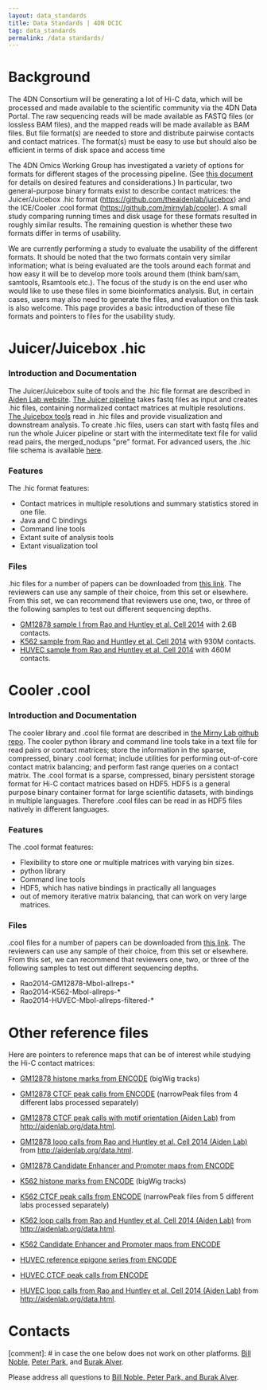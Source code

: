 ```yaml
---
layout: data_standards
title: Data Standards | 4DN DCIC
tag: data_standards
permalink: /data standards/
---
```


# Background

The 4DN Consortium will be generating a lot of Hi-C data, which will be processed and made available to the scientific community via the 4DN Data Portal. The raw sequencing reads will be made available as FASTQ files (or lossless BAM files), and the mapped reads will be made available as BAM files. But file format(s) are needed to store and distribute pairwise contacts and contact matrices. The format(s) must be easy to use but should also be efficient in terms of disk space and access time 

The 4DN Omics Working Group has investigated a variety of options for formats for different stages of the processing pipeline. (See [this document ](https://docs.google.com/document/d/1Ts9Hcvo-33UK3_pdRLLkMGiU04S7AA-26FM2MdkQw-g/edit?usp=sharing) for details on desired features and considerations.) In particular, two general-purpose binary formats exist to describe contact matrices: the Juicer/Juicebox .hic format (<https://github.com/theaidenlab/juicebox>) and the ICE/Cooler .cool format (<https://github.com/mirnylab/cooler>). A small study comparing running times and disk usage for these formats resulted in roughly similar results. The remaining question is whether these two formats differ in terms of usability.

We are currently performing a study to evaluate the usability of the different formats. It should be noted that the two formats contain very similar information; what is being evaluated are the tools around each format and how easy it will be to develop more tools around them (think bam/sam, samtools, Rsamtools etc.). The focus of the study is on the end user who would like to use these files in some bioinformatics analysis. But, in certain cases, users may also need to generate the files, and evaluation on this task is also welcome. This page provides a basic introduction of these file formats and pointers to files for the usability study. 

#  Juicer/Juicebox .hic

### Introduction and Documentation

The Juicer/Juicebox suite of tools and the .hic file format are described in [Aiden Lab website](http://aidenlab.org/software.html). [The Juicer pipeline](http://aidenlab.org/juicer/docs.html) takes fastq files as input and creates .hic files, containing normalized contact matrices at multiple resolutions. [The Juicebox tools](http://aidenlab.org/commandlinetools/docs.html) read in .hic files and provide visualization and downstream analysis. To create .hic files, users can start with fastq files and run the whole Juicer pipeline or start with the intermeditate text file for valid read pairs, the merged_nodups "pre" format. For advanced users, the .hic file schema is available [here](https://github.com/theaidenlab/juicebox/blob/master/HiC_format_v8.docx).

### Features

The .hic format features:

- Contact matrices in multiple resolutions and summary statistics stored in one file.
- Java and C bindings
- Command line tools
- Extant suite of analysis tools
- Extant visualization tool

### Files

.hic files for a number of papers can be downloaded from [this link](http://aidenlab.org/data.html). The reviewers can use any sample of their choice, from this set or elsewhere. From this set, we can recommend that reviewers use one, two, or three of the following samples to test out different sequencing depths.

- [GM12878 sample I from Rao and Huntley et al. Cell 2014](https://hicfiles.s3.amazonaws.com/hiseq/gm12878/in-situ/primary.hic) with 2.6B contacts.
- [K562 sample from Rao and Huntley et al. Cell 2014](https://hicfiles.s3.amazonaws.com/hiseq/k562/in-situ/combined.hic) with 930M contacts.
- [HUVEC sample from Rao and Huntley et al. Cell 2014](https://hicfiles.s3.amazonaws.com/hiseq/huvec/in-situ/combined.hic) with 460M contacts.



# Cooler .cool

### Introduction and Documentation

The cooler library and .cool file format are described in [the Mirny Lab github repo](https://github.com/mirnylab/cooler/). The cooler python library and command line tools
 take in a text file for read pairs or contact matrices; store the information in the sparse, compressed, binary .cool format; include utilities for performing out-of-core contact matrix balancing; and perform fast range queries on a contact matrix. The .cool format is a sparse, compressed, binary persistent storage format for Hi-C contact matrices based on HDF5. HDF5 is a general purpose binary container format for large scientific datasets, with bindings in multiple languages. Therefore .cool files can be read in as HDF5 files natively in different languages.

### Features
The .cool format features:
- Flexibility to store one or multiple matrices with varying bin sizes.
- python library
- Command line tools
- HDF5, which has native bindings in practically all languages
- out of memory iterative matrix balancing, that can work on very large matrices.

### Files

.cool files for a number of papers can be downloaded from [this link](ftp://cooler.csail.mit.edu/coolers). The reviewers can use any sample of their choice, from this set or elsewhere. From this set, we can recommend that reviewers  one, two, or three of the following samples to test out different sequencing depths.

- Rao2014-GM12878-MboI-allreps-*
- Rao2014-K562-MboI-allreps-*
- Rao2014-HUVEC-MboI-allreps-filtered-*


# Other reference files

Here are pointers to reference maps that can be of interest while studying the Hi-C contact matrices:

- [GM12878 histone marks from ENCODE](https://www.encodeproject.org/search/?type=Experiment&assay_title=ChIP-seq&assembly=hg19&biosample_term_name=GM12878&assay_title=ChIP-seq&files.file_type=bigWig&target.investigated_as=histone+modification) (bigWig tracks)
- [GM12878 CTCF peak calls from ENCODE](https://www.encodeproject.org/search/?searchTerm=gm12878+ctcf&type=Experiment&assay_title=ChIP-seq&biosample_term_name=GM12878&files.file_type=bed+narrowPeak)  (narrowPeak files from 4 different labs processed separately)
- [GM12878 CTCF peak calls with motif orientation (Aiden Lab)](https://hicfiles.s3.amazonaws.com/external/GM12878_CTCF_orientation.bed) from <http://aidenlab.org/data.html>.
- [GM12878 loop calls from Rao and Huntley et al. Cell 2014 (Aiden Lab)](https://hicfiles.s3.amazonaws.com/hiseq/gm12878/in-situ/combined_peaks_with_motifs.txt) from <http://aidenlab.org/data.html>.
- [GM12878 Candidate Enhancer and Promoter maps from ENCODE](https://www.encodeproject.org/search/?type=Annotation&encyclopedia_version=3&biosample_term_name=GM12878&annotation_type=enhancer-like+regions&annotation_type=promoter-like+regions)

- [K562 histone marks from ENCODE](https://www.encodeproject.org/search/?type=Experiment&assay_title=ChIP-seq&assembly=hg19&biosample_term_name=K562&assay_title=ChIP-seq&files.file_type=bigWig&target.investigated_as=histone+modification) (bigWig tracks)
- [K562 CTCF peak calls from ENCODE](https://www.encodeproject.org/search/?searchTerm=k562+ctcf&type=Experiment&assay_title=ChIP-seq&month_released=August%2C+2012&month_released=February%2C+2011&month_released=February%2C+2012&month_released=March%2C+2011&month_released=May%2C+2012&files.file_type=bed+narrowPeak)  (narrowPeak files from 5 different labs processed separately)
- [K562 loop calls from Rao and Huntley et al. Cell 2014 (Aiden Lab)](https://hicfiles.s3.amazonaws.com/hiseq/k562/in-situ/combined_peaks_with_motifs.txt) from <http://aidenlab.org/data.html>.
- [K562 Candidate Enhancer and Promoter maps from ENCODE](https://www.encodeproject.org/search/?type=Annotation&encyclopedia_version=3&biosample_term_name=K562&annotation_type=enhancer-like+regions&annotation_type=promoter-like+regions)

- [HUVEC reference epigone series from ENCODE](https://www.encodeproject.org/reference-epigenomes/ENCSR194DQD/)
- [HUVEC CTCF peak calls from ENCODE](https://www.encodeproject.org/experiments/ENCSR000ALA/)
- [HUVEC loop calls from Rao and Huntley et al. Cell 2014 (Aiden Lab)](https://hicfiles.s3.amazonaws.com/hiseq/huvec/in-situ/combined_peaks_with_motifs.txt) from <http://aidenlab.org/data.html>.

# Contacts

[comment]: # in case the one below does not work on other platforms. [Bill Noble](mailto:wnoble@uw.edu), [Peter Park](mailto:peter_park@HMS.HARVARD.EDU), and [Burak Alver](mailto:burak_alver@hms.harvard.edu).

Please address all questions to [Bill Noble, Peter Park, and Burak Alver](mailto:wnoble@uw.edu,peter_park@HMS.HARVARD.EDU,burak_alver@hms.harvard.edu).


